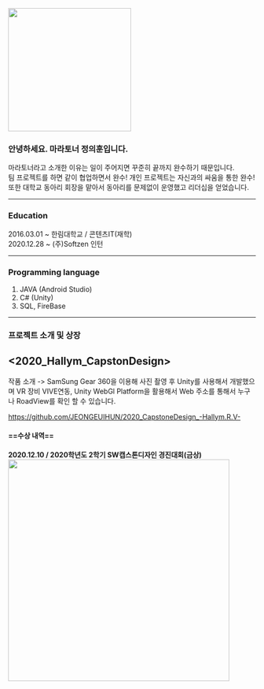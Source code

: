 <img width = "250" src = "https://user-images.githubusercontent.com/58055104/103348310-f8102400-4adc-11eb-9d64-9742a0bff1f9.jpg">

### 안녕하세요. 마라토너 정의훈입니다.  
마라토너라고 소개한 이유는 일이 주어지면 꾸준히 끝까지 완수하기 때문입니다.  
팀 프로젝트를 하면 같이 협업하면서 완수! 개인 프로젝트는 자신과의 싸움을 통한 완수!  
또한 대학교 동아리 회장을 맡아서 동아리를 문제없이 운영했고 리더십을 얻었습니다.  

--------------------------

### Education  
2016.03.01 ~ 한림대학교 / 콘텐츠IT(재학)  
2020.12.28 ~ (주)Softzen 인턴  

--------------------------

### Programming language
1. JAVA (Android Studio)
2. C# (Unity)
3. SQL, FireBase

--------------------------

### 프로젝트 소개 및 상장

## <2020_Hallym_CapstonDesign>

작품 소개 -> 
SamSung Gear 360을 이용해 사진 촬영 후 Unity를 사용해서 개발했으며 VR 장비 VIVE연동, Unity WebGl Platform을 활용해서 Web 주소를 통해서 누구나 RoadView를 확인 할 수 있습니다.

https://github.com/JEONGEUIHUN/2020_CapstoneDesign_-Hallym.R.V-

#### ==수상 내역==  
**2020.12.10 / 2020학년도 2학기 SW캡스톤디자인 경진대회(금상)**  
<img width = "450" src = "https://user-images.githubusercontent.com/58055104/103350853-ae2b3c00-4ae4-11eb-88ab-eb83ed17532a.jpg">
